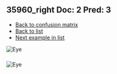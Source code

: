 ## 35960_right Doc: 2 Pred: 3
- [Back to confusion matrix](https://github.com/juliandewit/kaggle_retinopathy/blob/master/matrix.md)
- [Back to list](https://github.com/juliandewit/kaggle_retinopathy/blob/master/lists/23/list.md)
- [Next example in list](https://github.com/juliandewit/kaggle_retinopathy/blob/master/lists/23/36/36006_left.md)

![Eye](https://retinopaty.blob.core.windows.net/size1024/35960_right_2.jpeg)

### 

![Eye]()
